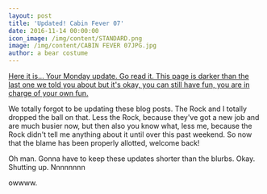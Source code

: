 ```yaml
---
layout: post
title: 'Updated! Cabin Fever 07'
date: 2016-11-14 00:00:00
icon_image: /img/content/STANDARD.png
image: /img/content/CABIN FEVER 07JPG.jpg
author: a bear costume
---
```



[Here it is… Your Monday update. Go read it. This page is darker than the last one we told you about but it's okay, you can still have fun, you are in charge of your own fun.](/comics/cabin+fever_07/)

We totally forgot to be updating these blog posts. The Rock and I totally dropped the ball on that. Less the Rock, because they've got a new job and are much busier now, but then also you know what, less me, because the Rock didn't tell me anything about it until over this past weekend. So now that the blame has been properly allotted, welcome back!

Oh man. Gonna have to keep these updates shorter than the blurbs. Okay. Shutting up. Nnnnnnnn

owwww.